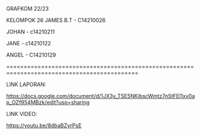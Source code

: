 GRAFKOM 22/23

KELOMPOK 26
JAMES B.T - C14210026

JOHAN - c14210211

JANE - c14210122

ANGEL - C14210129


============================================================================================


LINK LAPORAN:

https://docs.google.com/document/d/1JX3y_TSE5NKibscWmtz7nStFEl1xv0ap_OZf954MBzk/edit?usp=sharing


LINK VIDEO:

https://youtu.be/8dbaBZyrPsE



